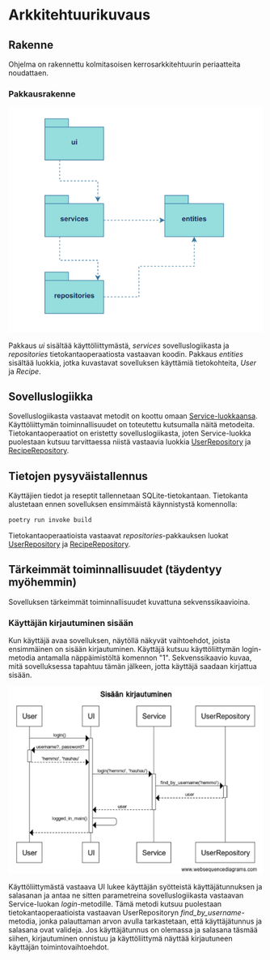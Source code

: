 # Arkkitehtuurikuvaus

## Rakenne

Ohjelma on rakennettu kolmitasoisen kerrosarkkitehtuurin periaatteita noudattaen.

### Pakkausrakenne

![](./kuvat/pakkausrakenne.png)

Pakkaus *ui* sisältää käyttöliittymästä, *services* sovelluslogiikasta ja *repositories* tietokantaoperaatiosta vastaavan koodin.
Pakkaus *entities* sisältää luokkia, jotka kuvastavat sovelluksen käyttämiä tietokohteita, *User* ja *Recipe*.

## Sovelluslogiikka

Sovelluslogiikasta vastaavat metodit on koottu omaan [Service-luokkaansa](https://github.com/SiniCode/ot-harjoitustyo/blob/main/src/services/service.py).
Käyttöliittymän toiminnallisuudet on toteutettu kutsumalla näitä metodeita.
Tietokantaoperaatiot on eristetty sovelluslogiikasta, joten Service-luokka
puolestaan kutsuu tarvittaessa niistä vastaavia luokkia [UserRepository](https://github.com/SiniCode/ot-harjoitustyo/blob/main/src/repositories/user_repository.py)
ja [RecipeRepository](https://github.com/SiniCode/ot-harjoitustyo/blob/main/src/repositories/recipe_repository.py).

## Tietojen pysyväistallennus

Käyttäjien tiedot ja reseptit tallennetaan SQLite-tietokantaan.
Tietokanta alustetaan ennen sovelluksen ensimmäistä käynnistystä komennolla:

```bash
poetry run invoke build
```

Tietokantaoperaatioista vastaavat *repositories*-pakkauksen luokat [UserRepository](https://github.com/SiniCode/ot-harjoitustyo/blob/main/src/repositories/user_repository.py)
ja [RecipeRepository](https://github.com/SiniCode/ot-harjoitustyo/blob/main/src/repositories/recipe_repository.py).


## Tärkeimmät toiminnallisuudet (täydentyy myöhemmin)

Sovelluksen tärkeimmät toiminnallisuudet kuvattuna sekvenssikaavioina.

### Käyttäjän kirjautuminen sisään

Kun käyttäjä avaa sovelluksen, näytöllä näkyvät vaihtoehdot, joista ensimmäinen on sisään kirjautuminen.
Käyttäjä kutsuu käyttöliittymän login-metodia antamalla näppäimistöltä komennon "1".
Sekvenssikaavio kuvaa, mitä sovelluksessa tapahtuu tämän jälkeen, jotta käyttäjä saadaan kirjattua sisään.

![](./kuvat/login.png)

Käyttöliittymästä vastaava UI lukee käyttäjän syötteistä käyttäjätunnuksen ja salasanan 
ja antaa ne sitten parametreina sovelluslogiikasta vastaavan Service-luokan *login*-metodille.
Tämä metodi kutsuu puolestaan tietokantaoperaatioista vastaavan UserRepositoryn *find_by_username*-metodia,
jonka palauttaman arvon avulla tarkastetaan, että käyttäjätunnus ja salasana ovat valideja.
Jos käyttäjätunnus on olemassa ja salasana täsmää siihen, kirjautuminen onnistuu ja käyttöliittymä 
näyttää kirjautuneen käyttäjän toimintovaihtoehdot.
